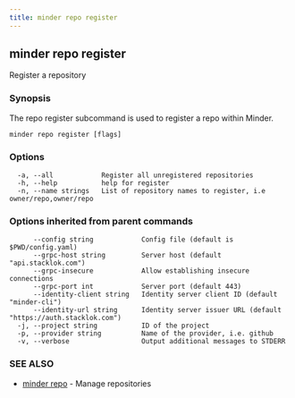 ```yaml
---
title: minder repo register
---
```

## minder repo register

Register a repository

### Synopsis

The repo register subcommand is used to register a repo within Minder.

```
minder repo register [flags]
```

### Options

```
  -a, --all            Register all unregistered repositories
  -h, --help           help for register
  -n, --name strings   List of repository names to register, i.e owner/repo,owner/repo
```

### Options inherited from parent commands

```
      --config string            Config file (default is $PWD/config.yaml)
      --grpc-host string         Server host (default "api.stacklok.com")
      --grpc-insecure            Allow establishing insecure connections
      --grpc-port int            Server port (default 443)
      --identity-client string   Identity server client ID (default "minder-cli")
      --identity-url string      Identity server issuer URL (default "https://auth.stacklok.com")
  -j, --project string           ID of the project
  -p, --provider string          Name of the provider, i.e. github
  -v, --verbose                  Output additional messages to STDERR
```

### SEE ALSO

* [minder repo](minder_repo.md)	 - Manage repositories

